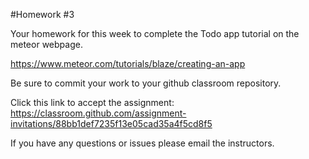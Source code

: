 #Homework #3

Your homework for this week to complete the Todo app tutorial on the meteor webpage.

https://www.meteor.com/tutorials/blaze/creating-an-app


Be sure to commit your work to your github classroom repository.

Click this link to accept the assignment:
https://classroom.github.com/assignment-invitations/88bb1def7235f13e05cad35a4f5cd8f5

If you have any questions or issues please email the instructors.
